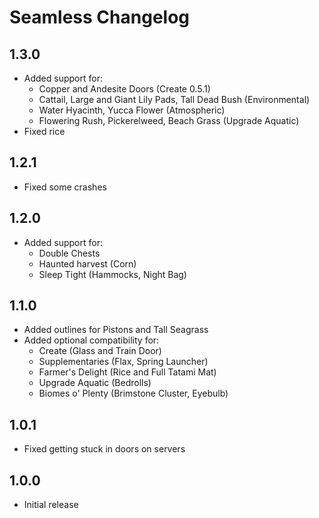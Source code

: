 # Seamless Changelog

## 1.3.0
- Added support for:
  - Copper and Andesite Doors (Create 0.5.1)
  - Cattail, Large and Giant Lily Pads, Tall Dead Bush (Environmental)
  - Water Hyacinth, Yucca Flower (Atmospheric)
  - Flowering Rush, Pickerelweed, Beach Grass (Upgrade Aquatic)
- Fixed rice

## 1.2.1
- Fixed some crashes

## 1.2.0
- Added support for:
  - Double Chests
  - Haunted harvest (Corn)
  - Sleep Tight (Hammocks, Night Bag)

## 1.1.0
- Added outlines for Pistons and Tall Seagrass
- Added optional compatibility for:
  - Create (Glass and Train Door)
  - Supplementaries (Flax, Spring Launcher)
  - Farmer's Delight (Rice and Full Tatami Mat)
  - Upgrade Aquatic (Bedrolls)
  - Biomes o' Plenty (Brimstone Cluster, Eyebulb)

## 1.0.1
- Fixed getting stuck in doors on servers

## 1.0.0
- Initial release